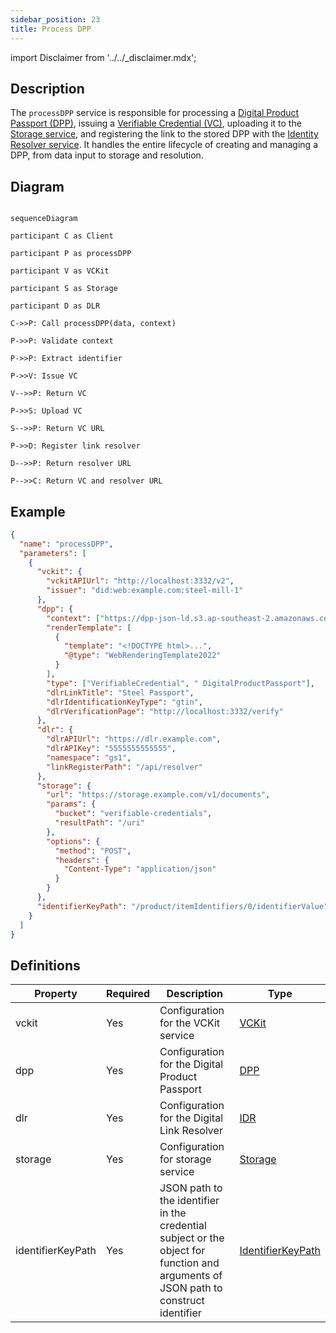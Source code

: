 ```yaml
---
sidebar_position: 23
title: Process DPP
---
```


import Disclaimer from '../../\_disclaimer.mdx';

<Disclaimer />

## Description

The `processDPP` service is responsible for processing a [Digital Product Passport (DPP)](https://uncefact.github.io/spec-untp/docs/specification/DigitalProductPassport), issuing a [Verifiable Credential (VC)](https://uncefact.github.io/spec-untp/docs/specification/VerifiableCredentials), uploading it to the [Storage service](/docs/mock-apps/dependent-services/storage-service), and registering the link to the stored DPP with the [Identity Resolver service](/docs/mock-apps/dependent-services/identity-resolution-service). It handles the entire lifecycle of creating and managing a DPP, from data input to storage and resolution.

## Diagram

```mermaid

sequenceDiagram

participant C as Client

participant P as processDPP

participant V as VCKit

participant S as Storage

participant D as DLR

C->>P: Call processDPP(data, context)

P->>P: Validate context

P->>P: Extract identifier

P->>V: Issue VC

V-->>P: Return VC

P->>S: Upload VC

S-->>P: Return VC URL

P->>D: Register link resolver

D-->>P: Return resolver URL

P-->>C: Return VC and resolver URL

```

## Example

```json
{
  "name": "processDPP",
  "parameters": [
    {
      "vckit": {
        "vckitAPIUrl": "http://localhost:3332/v2",
        "issuer": "did:web:example.com:steel-mill-1"
      },
      "dpp": {
        "context": ["https://dpp-json-ld.s3.ap-southeast-2.amazonaws.com/dppld.json"],
        "renderTemplate": [
          {
            "template": "<!DOCTYPE html>...",
            "@type": "WebRenderingTemplate2022"
          }
        ],
        "type": ["VerifiableCredential", " DigitalProductPassport"],
        "dlrLinkTitle": "Steel Passport",
        "dlrIdentificationKeyType": "gtin",
        "dlrVerificationPage": "http://localhost:3332/verify"
      },
      "dlr": {
        "dlrAPIUrl": "https://dlr.example.com",
        "dlrAPIKey": "5555555555555",
        "namespace": "gs1",
        "linkRegisterPath": "/api/resolver"
      },
      "storage": {
        "url": "https://storage.example.com/v1/documents",
        "params": {
          "bucket": "verifiable-credentials",
          "resultPath": "/uri"
        },
        "options": {
          "method": "POST",
          "headers": {
            "Content-Type": "application/json"
          }
        }
      },
      "identifierKeyPath": "/product/itemIdentifiers/0/identifierValue"
    }
  ]
}
```

## Definitions

| Property          | Required | Description                                                                                                                         | Type                                                            |
| ----------------- | -------- | ----------------------------------------------------------------------------------------------------------------------------------- | --------------------------------------------------------------- |
| vckit             | Yes      | Configuration for the VCKit service                                                                                                 | [VCKit](/docs/mock-apps/common/vckit)                           |
| dpp               | Yes      | Configuration for the Digital Product Passport                                                                                      | [DPP](/docs/mock-apps/common/credential)                        |
| dlr               | Yes      | Configuration for the Digital Link Resolver                                                                                         | [IDR](/docs/mock-apps/common/idr)                               |
| storage           | Yes      | Configuration for storage service                                                                                                   | [Storage](/docs/mock-apps/common/storage)                       |
| identifierKeyPath | Yes      | JSON path to the identifier in the credential subject or the object for function and arguments of JSON path to construct identifier | [IdentifierKeyPath](/docs/mock-apps/common/identifier-key-path) |
